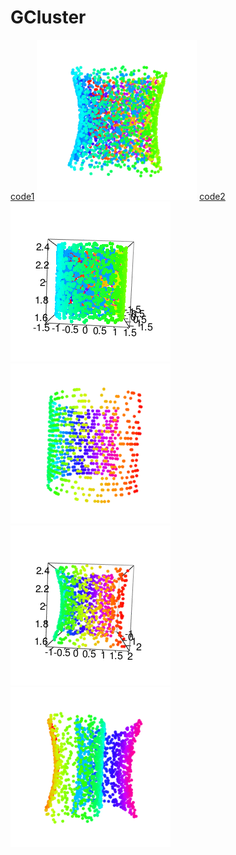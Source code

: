 # GCluster


[code1](R/i2d.R) ![](examples/do_3d_2C.gif) [code2](R/i2d.R) ![](examples/do_3d_2C_v2.gif) ![](examples/do_3d_C.gif) 
![](examples/do_3d_C2.gif) ![](examples/do_3d_U.gif)
